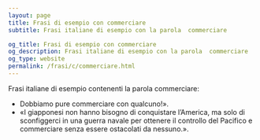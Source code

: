 ```yaml
---
layout: page
title: Frasi di esempio con commerciare 
subtitle: Frasi italiane di esempio con la parola  commerciare

og_title: Frasi di esempio con commerciare 
og_description: Frasi italiane di esempio con la parola  commerciare
og_type: website
permalink: /frasi/c/commerciare.html
---
```


Frasi italiane di esempio contenenti la parola commerciare:


- Dobbiamo pure commerciare con qualcuno!».
- «I giapponesi non hanno bisogno di conquistare l’America, ma solo di sconfiggerci in una guerra navale per ottenere il controllo del Pacifico e commerciare senza essere ostacolati da nessuno.».
